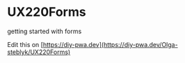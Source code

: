 # UX220Forms
getting started with forms

Edit this on [https://diy-pwa.dev](https://diy-pwa.dev/Olga-steblyk/UX220Forms)
